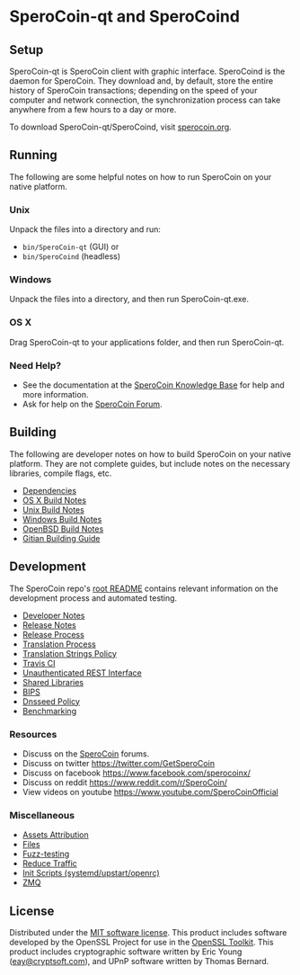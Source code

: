 SperoCoin-qt and SperoCoind
===========================

Setup
---------------------
SperoCoin-qt is SperoCoin client with graphic interface. SperoCoind is the daemon for SperoCoin. They download and, by default, store the entire history of SperoCoin transactions; depending on the speed of your computer and network connection, the synchronization process can take anywhere from a few hours to a day or more.

To download SperoCoin-qt/SperoCoind, visit [sperocoin.org](https://sperocoin.org).

Running
---------------------
The following are some helpful notes on how to run SperoCoin on your native platform.

### Unix

Unpack the files into a directory and run:

- `bin/SperoCoin-qt` (GUI) or
- `bin/SperoCoind` (headless)

### Windows

Unpack the files into a directory, and then run SperoCoin-qt.exe.

### OS X

Drag SperoCoin-qt to your applications folder, and then run SperoCoin-qt.

### Need Help?

* See the documentation at the [SperoCoin Knowledge Base](https://sperocoin.org/community/support-tickets/knowledge-base)
for help and more information.
* Ask for help on the [SperoCoin Forum](https://sperocoin.org/community/).

Building
---------------------
The following are developer notes on how to build SperoCoin on your native platform. They are not complete guides, but include notes on the necessary libraries, compile flags, etc.

- [Dependencies](dependencies.md)
- [OS X Build Notes](build-osx.md)
- [Unix Build Notes](build-unix.md)
- [Windows Build Notes](build-windows.md)
- [OpenBSD Build Notes](build-openbsd.md)
- [Gitian Building Guide](gitian-building.md)

Development
---------------------
The SperoCoin repo's [root README](/README.md) contains relevant information on the development process and automated testing.

- [Developer Notes](developer-notes.md)
- [Release Notes](release-notes.md)
- [Release Process](release-process.md)
- [Translation Process](translation_process.md)
- [Translation Strings Policy](translation_strings_policy.md)
- [Travis CI](travis-ci.md)
- [Unauthenticated REST Interface](REST-interface.md)
- [Shared Libraries](shared-libraries.md)
- [BIPS](bips.md)
- [Dnsseed Policy](dnsseed-policy.md)
- [Benchmarking](benchmarking.md)

### Resources
* Discuss on the [SperoCoin](https://sperocoin.org/community/) forums.
* Discuss on twitter https://twitter.com/GetSperoCoin
* Discuss on facebook https://www.facebook.com/sperocoinx/
* Discuss on reddit https://www.reddit.com/r/SperoCoin/
* View videos on youtube https://www.youtube.com/SperoCoinOfficial

### Miscellaneous
- [Assets Attribution](assets-attribution.md)
- [Files](files.md)
- [Fuzz-testing](fuzzing.md)
- [Reduce Traffic](reduce-traffic.md)
- [Init Scripts (systemd/upstart/openrc)](init.md)
- [ZMQ](zmq.md)

License
---------------------
Distributed under the [MIT software license](/COPYING).
This product includes software developed by the OpenSSL Project for use in the [OpenSSL Toolkit](https://www.openssl.org/). This product includes
cryptographic software written by Eric Young ([eay@cryptsoft.com](mailto:eay@cryptsoft.com)), and UPnP software written by Thomas Bernard.
